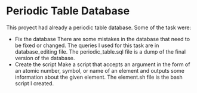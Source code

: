 # **Periodic Table Database**
This proyect had already a periodic table database. 
Some of the task were:
- Fix the database
There are some mistakes in the database that need to be fixed or changed. The queries I used for this task are in database_editing file. The periodic_table.sql file is a dump of the final version of the database.
- Create the script
Make a script that accepts an argument in the form of an atomic number, symbol, or name of an element and outputs some information about the given element. The element.sh file is the bash script I created. 
